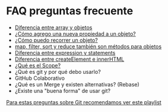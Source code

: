# FAQ preguntas frecuente


- [Diferencia entre array y objetos](https://youtu.be/mJJloQY7A8Y)
- [¿Cómo agrego una nueva propiedad a un objeto?](https://youtu.be/mJJloQY7A8Y?t=236)
- [¿Cómo puedo recorrer un objeto?](https://youtube.com/01RHn23Bn_0)
- [map, filter, sort y reduce también son métodos para objetos](https://youtu.be/bUl1R2lQvKo)
- [Diferencia entre expression y statements](https://youtu.be/wlukoWco2zk)
- [Diferencia entre createElement e innerHTML](https://www.javascripttutorial.net/javascript-dom/javascript-innerhtml-vs-createelement/)
- [¿Qué es el Scope?](https://youtu.be/s-7C09ymzK8)
- ¿Qué es git y por qué debo usarlo?
- GitHub Colaborativo
- ¿Qué es un Merge y existen alternativas? (Rebase)
- ¿Existe una "buena forma" de usar git?

[Para estas preguntas sobre Git recomendamos ver este playlist](https://www.youtube.com/watch?v=F1EoBbvhaqU&list=PLiAEe0-R7u8k9o3PbT3_QdyoBW_RX8rnV)
